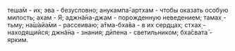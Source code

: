 теша̄м - их; эва - безусловно; анукампа̄-артхам - чтобы оказать особую милость; ахам - Я; аджн̃а̄на-джам - порожденную неведением; тамах̣ - тьму; на̄ш́айа̄ми - рассеиваю; а̄тма-бха̄ва - в их сердцах; стхах̣ - находящийся; джн̃а̄на - знания; дӣпена - светильником; бха̄свата̄ - ярким.